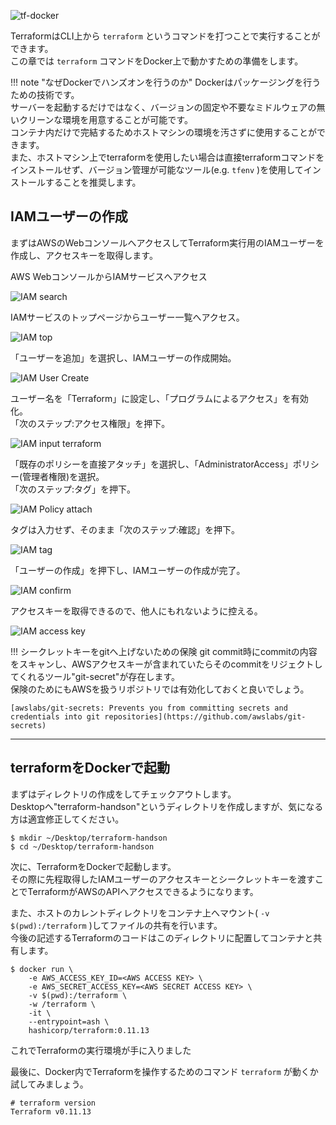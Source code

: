 ![tf-docker](imgs/tf-docker.png)

TerraformはCLI上から `terraform` というコマンドを打つことで実行することができます。  
この章では `terraform` コマンドをDocker上で動かすための準備をします。

!!! note "なぜDockerでハンズオンを行うのか"
    Dockerはパッケージングを行うための技術です。  
    サーバーを起動するだけではなく、バージョンの固定や不要なミドルウェアの無いクリーンな環境を用意することが可能です。  
    コンテナ内だけで完結するためホストマシンの環境を汚さずに使用することができます。  
    また、ホストマシン上でterraformを使用したい場合は直接terraformコマンドをインストールせず、バージョン管理が可能なツール(e.g. `tfenv` )を使用してインストールすることを推奨します。


## IAMユーザーの作成
まずはAWSのWebコンソールへアクセスしてTerraform実行用のIAMユーザーを作成し、アクセスキーを取得します。

AWS WebコンソールからIAMサービスへアクセス  

![IAM search](imgs/iam-search.png)

IAMサービスのトップページからユーザー一覧へアクセス。  

![IAM top](imgs/iam-top.png)


「ユーザーを追加」を選択し、IAMユーザーの作成開始。

![IAM User Create](imgs/iam-usercreate.png)

ユーザー名を「Terraform」に設定し、「プログラムによるアクセス」を有効化。  
「次のステップ:アクセス権限」を押下。

![IAM input terraform](imgs/iam-inputeusername.png)

「既存のポリシーを直接アタッチ」を選択し、「AdministratorAccess」ポリシー(管理者権限)を選択。    
「次のステップ:タグ」を押下。

![IAM Policy attach](imgs/iam-policyattach.png)

タグは入力せず、そのまま「次のステップ:確認」を押下。

![IAM tag](imgs/iam-tag.png)

「ユーザーの作成」を押下し、IAMユーザーの作成が完了。  

![IAM confirm](imgs/iam-createconfirm.png)

アクセスキーを取得できるので、他人にもれないように控える。

![IAM access key](imgs/iam-accesskey.png)


!!! シークレットキーをgitへ上げないための保険
    git commit時にcommitの内容をスキャンし、AWSアクセスキーが含まれていたらそのcommitをリジェクトしてくれるツール"git-secret"が存在します。  
    保険のためにもAWSを扱うリポジトリでは有効化しておくと良いでしょう。  

    [awslabs/git-secrets: Prevents you from committing secrets and credentials into git repositories](https://github.com/awslabs/git-secrets)

---
## terraformをDockerで起動
まずはディレクトリの作成をしてチェックアウトします。  
Desktopへ"terraform-handson"というディレクトリを作成しますが、気になる方は適宜修正してください。
```console
$ mkdir ~/Desktop/terraform-handson
$ cd ~/Desktop/terraform-handson
```

次に、TerraformをDockerで起動します。  
その際に先程取得したIAMユーザーのアクセスキーとシークレットキーを渡すことでTerraformがAWSのAPIへアクセスできるようになります。  

また、ホストのカレントディレクトリをコンテナ上へマウント( `-v $(pwd):/terraform` )してファイルの共有を行います。  
今後の記述するTerraformのコードはこのディレクトリに配置してコンテナと共有します。

```console
$ docker run \
    -e AWS_ACCESS_KEY_ID=<AWS ACCESS KEY> \
    -e AWS_SECRET_ACCESS_KEY=<AWS SECRET ACCESS KEY> \
    -v $(pwd):/terraform \
    -w /terraform \
    -it \
    --entrypoint=ash \
    hashicorp/terraform:0.11.13
```

これでTerraformの実行環境が手に入りました

最後に、Docker内でTerraformを操作するためのコマンド `terraform` が動くか試してみましょう。
```console
# terraform version
Terraform v0.11.13
```
